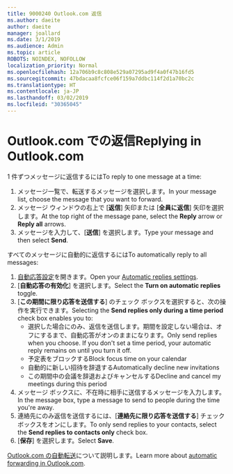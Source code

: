 ```yaml
---
title: 9000240 Outlook.com 返信
ms.author: daeite
author: daeite
manager: joallard
ms.date: 3/1/2019
ms.audience: Admin
ms.topic: article
ROBOTS: NOINDEX, NOFOLLOW
localization_priority: Normal
ms.openlocfilehash: 12a706b9c8c808e529a07295ad9f4a0f47b16fd5
ms.sourcegitcommit: 47bdacaa8fcfce06f159a7ddbc114f2d1a70bc2c
ms.translationtype: HT
ms.contentlocale: ja-JP
ms.lasthandoff: 03/02/2019
ms.locfileid: "30365045"
---
```

# <a name="replying-in-outlookcom"></a><span data-ttu-id="cdb4e-102">Outlook.com での返信</span><span class="sxs-lookup"><span data-stu-id="cdb4e-102">Replying in Outlook.com</span></span>

<span data-ttu-id="cdb4e-103">1 件ずつメッセージに返信するには</span><span class="sxs-lookup"><span data-stu-id="cdb4e-103">To reply to one message at a time:</span></span>

1. <span data-ttu-id="cdb4e-104">メッセージ一覧で、転送するメッセージを選択します。</span><span class="sxs-lookup"><span data-stu-id="cdb4e-104">In your message list, choose the message that you want to forward.</span></span>
2. <span data-ttu-id="cdb4e-105">メッセージ ウィンドウの右上で [**返信**] 矢印または [**全員に返信**] 矢印を選択します。</span><span class="sxs-lookup"><span data-stu-id="cdb4e-105">At the top right of the message pane, select the **Reply** arrow or **Reply all** arrows.</span></span>
3. <span data-ttu-id="cdb4e-106">メッセージを入力して、[**送信**] を選択します。</span><span class="sxs-lookup"><span data-stu-id="cdb4e-106">Type your message and then select **Send**.</span></span>

<span data-ttu-id="cdb4e-107">すべてのメッセージに自動的に返信するには</span><span class="sxs-lookup"><span data-stu-id="cdb4e-107">To automatically reply to all messages:</span></span>

1. <span data-ttu-id="cdb4e-108">[自動応答設定](https://outlook.live.com/mail/options/mail/automaticReplies/automaticRepliesOption)を開きます。</span><span class="sxs-lookup"><span data-stu-id="cdb4e-108">Open your [Automatic replies settings](https://outlook.live.com/mail/options/mail/automaticReplies/automaticRepliesOption).</span></span>
2. <span data-ttu-id="cdb4e-109">[**自動応答の有効化**] を選択します。</span><span class="sxs-lookup"><span data-stu-id="cdb4e-109">Select the **Turn on automatic replies** toggle.</span></span>
3. <span data-ttu-id="cdb4e-110">[**この期間に限り応答を送信する**] のチェック ボックスを選択すると、次の操作を実行できます。</span><span class="sxs-lookup"><span data-stu-id="cdb4e-110">Selecting the **Send replies only during a time period** check box enables you to:</span></span>
    - <span data-ttu-id="cdb4e-p101">選択した場合にのみ、返信を送信します。期間を設定しない場合は、オフにするまで、自動応答がオンのままになります。</span><span class="sxs-lookup"><span data-stu-id="cdb4e-p101">Only send replies when you choose. If you don't set a time period, your automatic reply remains on until you turn it off.</span></span>
    - <span data-ttu-id="cdb4e-113">予定表をブロックする</span><span class="sxs-lookup"><span data-stu-id="cdb4e-113">Block focus time on your calendar</span></span>
    - <span data-ttu-id="cdb4e-114">自動的に新しい招待を辞退する</span><span class="sxs-lookup"><span data-stu-id="cdb4e-114">Automatically decline new invitations</span></span>
    - <span data-ttu-id="cdb4e-115">この期間中の会議を辞退およびキャンセルする</span><span class="sxs-lookup"><span data-stu-id="cdb4e-115">Decline and cancel my meetings during this period</span></span>
4. <span data-ttu-id="cdb4e-116">メッセージ ボックスに、不在時に相手に送信するメッセージを入力します。</span><span class="sxs-lookup"><span data-stu-id="cdb4e-116">In the message box, type a message to send to people during the time you're away.</span></span>
5. <span data-ttu-id="cdb4e-117">連絡先にのみ返信を送信するには、[**連絡先に限り応答を送信する**] チェック ボックスをオンにします。</span><span class="sxs-lookup"><span data-stu-id="cdb4e-117">To only send replies to your contacts, select the **Send replies to contacts only** check box.</span></span>
6. <span data-ttu-id="cdb4e-118">[**保存**] を選択します。</span><span class="sxs-lookup"><span data-stu-id="cdb4e-118">Select **Save**.</span></span>

<span data-ttu-id="cdb4e-119">[Outlook.com の自動転送](https://support.office.com/article/14614626-9855-48dc-a986-dec81d07b1a0)について説明します。</span><span class="sxs-lookup"><span data-stu-id="cdb4e-119">Learn more about [automatic forwarding in Outlook.com](https://support.office.com/article/14614626-9855-48dc-a986-dec81d07b1a0).</span></span>